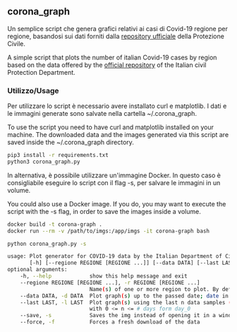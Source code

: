 ## corona_graph

Un semplice script che genera grafici relativi ai casi di Covid-19 regione per regione, basandosi sui dati forniti dalla
 [repository ufficiale](https://github.com/pcm-dpc/COVID-19) della Protezione Civile.


A simple script that plots the number of italian Covid-19 cases by region based on the data offered by the [official 
    repository](https://github.com/pcm-dpc/COVID-19) of the Italian civil Protection Department.
    
### Utilizzo/Usage

Per utilizzare lo script è necessario avere installato curl e matplotlib. I dati e le immagini generate sono salvate 
nella cartella ~/.corona_graph.

To use the script you need to have curl and matplotlib installed on your machine. The downloaded data and the images 
generated via this script are saved inside the ~/.corona_graph directory.

```bash
pip3 install -r requirements.txt
python3 corona_graph.py 
```

In alternativa, è possibile utilizzare un'immagine Docker. In questo caso è consigliabile eseguire lo script con il flag
 -s, per salvare le immagini in un volume.

You could also use a Docker image. If you do, you may want to execute the script with the -s flag, in order to save the 
images inside a volume.

```bash
docker build -t corona-graph .
docker run --rm -v /path/to/imgs:/app/imgs -it corona-graph bash 

python corona_graph.py -s
```


```bash
usage: Plot generator for COVID-19 data by the Italian Department of Civil Protection; day_0 = 24/02/2020.                     
       [-h] [--regione REGIONE [REGIONE ...]] [--data DATA] [--last LAST] [--save] [--force]                                                                                                                                                    
optional arguments:                                                                                                       
    -h, --help            show this help message and exit                                                                   
    --regione REGIONE [REGIONE ...], -r REGIONE [REGIONE ...]                                                                                     
                          Name(s) of one or more region to plot. By default data from every region is plotted.              
    --data DATA, -d DATA  Plot graph(s) up to the passed date; date in the y-m-d format.                                    
    --last LAST, -l LAST  Plot graph(s) using the last n data samples (using data from the [today -n; today] interval)                            
                          with 0 <= n <= # days form day_0                                                                  
    --save, -s            Saves the img instead of opening it in a window                                                   
    --force, -f           Forces a fresh download of the data  
```